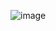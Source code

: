 ![image](https://user-images.githubusercontent.com/36649115/45075666-bdc52200-b09c-11e8-9b1a-81da750c5c84.png)
